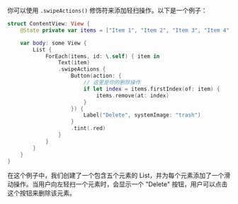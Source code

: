 
你可以使用 `.swipeActions()` 修饰符来添加轻扫操作。以下是一个例子：

```swift
struct ContentView: View {
    @State private var items = ["Item 1", "Item 2", "Item 3", "Item 4", "Item 5"]

    var body: some View {
        List {
            ForEach(items, id: \.self) { item in
                Text(item)
                .swipeActions {
                    Button(action: {
                        // 这里是你的删除操作
                        if let index = items.firstIndex(of: item) {
                            items.remove(at: index)
                        }
                    }) {
                        Label("Delete", systemImage: "trash")
                    }
                    .tint(.red)
                }
            }
        }
    }
}
```

在这个例子中，我们创建了一个包含五个元素的 List，并为每个元素添加了一个滑动操作。当用户向左轻扫一个元素时，会显示一个 "Delete" 按钮，用户可以点击这个按钮来删除该元素。

